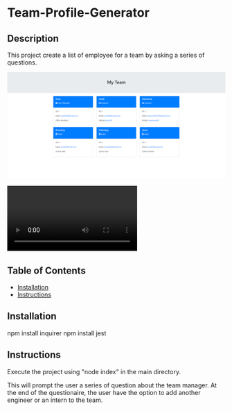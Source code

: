 # Team-Profile-Generator

## Description

This project create a list of employee for a team by asking a series of questions.

![Preview](src/image/Team_List.PNG)

![Instructional Video](src/image/team_instructional_video.mp4)

## Table of Contents

- [Installation](#installation)
- [Instructions](#instructions)

## Installation

npm install inquirer
npm install jest

## Instructions

Execute the project using "node index" in the main directory.

This will prompt the user a series of question about the team manager. At the end of the questionaire, the user have the option to add another engineer or an intern to the team.
